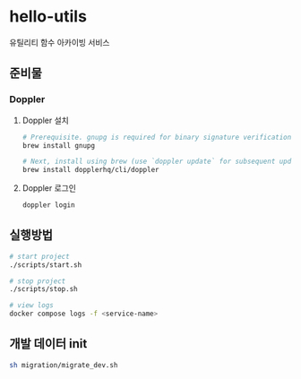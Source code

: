 # hello-utils
유틸리티 함수 아카이빙 서비스

## 준비물

### Doppler

1. Doppler 설치

    ```sh
    # Prerequisite. gnupg is required for binary signature verification
    brew install gnupg

    # Next, install using brew (use `doppler update` for subsequent updates)
    brew install dopplerhq/cli/doppler
    ```

2. Doppler 로그인

    ```sh
    doppler login
    ```

## 실행방법

```sh
# start project
./scripts/start.sh

# stop project
./scripts/stop.sh

# view logs
docker compose logs -f <service-name>
```

## 개발 데이터 init

``` sh 
sh migration/migrate_dev.sh
```

